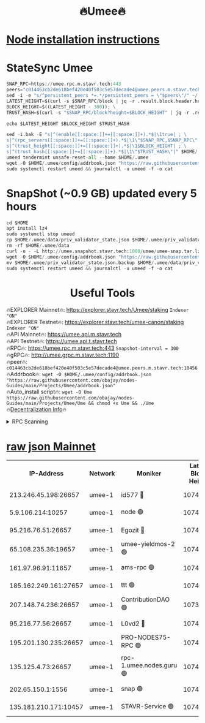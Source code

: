 <h1 align="center"> 🔥Umee🔥</h1>


[Node installation instructions](https://github.com/obajay/nodes-Guides/tree/main/Projects/Umee)
=
# StateSync Umee
```python
SNAP_RPC=https://umee.rpc.m.stavr.tech:443
peers="c014463cb2de618bef420e40f503c5e57decade4@umee.peers.m.stavr.tech:10456"
sed -i -e "s/^persistent_peers *=.*/persistent_peers = \"$peers\"/" ~/.umee/config/config.toml
LATEST_HEIGHT=$(curl -s $SNAP_RPC/block | jq -r .result.block.header.height); \
BLOCK_HEIGHT=$((LATEST_HEIGHT - 300)); \
TRUST_HASH=$(curl -s "$SNAP_RPC/block?height=$BLOCK_HEIGHT" | jq -r .result.block_id.hash)

echo $LATEST_HEIGHT $BLOCK_HEIGHT $TRUST_HASH

sed -i.bak -E "s|^(enable[[:space:]]+=[[:space:]]+).*$|\1true| ; \
s|^(rpc_servers[[:space:]]+=[[:space:]]+).*$|\1\"$SNAP_RPC,$SNAP_RPC\"| ; \
s|^(trust_height[[:space:]]+=[[:space:]]+).*$|\1$BLOCK_HEIGHT| ; \
s|^(trust_hash[[:space:]]+=[[:space:]]+).*$|\1\"$TRUST_HASH\"|" $HOME/.umee/config/config.toml
umeed tendermint unsafe-reset-all --home $HOME/.umee
wget -O $HOME/.umee/config/addrbook.json "https://raw.githubusercontent.com/obajay/nodes-Guides/main/Projects/Umee/addrbook.json"
sudo systemctl restart umeed && journalctl -u umeed -f -o cat
```
# SnapShot (~0.9 GB) updated every 5 hours
```python
cd $HOME
apt install lz4
sudo systemctl stop umeed
cp $HOME/.umee/data/priv_validator_state.json $HOME/.umee/priv_validator_state.json.backup
rm -rf $HOME/.umee/data
curl -o - -L http://umee.snapshot.stavr.tech:1000/umee/umee-snap.tar.lz4 | lz4 -c -d - | tar -x -C $HOME/.umee --strip-components 2
wget -O $HOME/.umee/config/addrbook.json "https://raw.githubusercontent.com/obajay/nodes-Guides/main/Projects/Umee/addrbook.json"
mv $HOME/.umee/priv_validator_state.json.backup $HOME/.umee/data/priv_validator_state.json
sudo systemctl restart umeed && journalctl -u umeed -f -o cat
```
 <h1 align="center"> Useful Tools</h1>

🔥EXPLORER Mainnet🔥:      https://explorer.stavr.tech/Umee/staking             `Indexer "ON"` \
🔥EXPLORER Testnet🔥:        https://explorer.stavr.tech/umee-canon/staking      `Indexer "ON"` \
🔥API Mainnet🔥:                   https://umee.api.m.stavr.tech \
🔥API Testnet🔥:                     https://umee.api.t.stavr.tech \
🔥RPC🔥:                           https://umee.rpc.m.stavr.tech:443                     `Snapshot-interval = 300` \
🔥gRPC🔥:                              http://umee.grpc.m.stavr.tech:1190 \
🔥peer🔥:                     `c014463cb2de618bef420e40f503c5e57decade4@umee.peers.m.stavr.tech:10456` \
🔥Addrbook🔥:    ```wget -O $HOME/.umee/config/addrbook.json "https://raw.githubusercontent.com/obajay/nodes-Guides/main/Projects/Umee/addrbook.json"``` \
🔥Auto_install script🔥: ```wget -O Ume https://raw.githubusercontent.com/obajay/nodes-Guides/main/Projects/Umee/Ume && chmod +x Ume && ./Ume``` \
🔥[Decentralization Info](https://github.com/obajay/StateSync-snapshots/tree/main/Projects/Umee/Decentralization)🔥

<details>
<summary>RPC Scanning</summary>

<h2 align="center"> We scan nodes in real time every 4 hours. And we provide the final result of RPC endpoints.
We cannot influence the operation of these nodes in any way. </h2>


```python
If Voting Power is higher than 0 --> then the Node is a validator of the network and may be subject to attack and be a potential threat to the chain.
```
```python
We marked such validators with a red symbol
```

</details>

[raw json Mainnet](https://rpc-check.umeem.stavr.tech/umeem/rpc-umeem-result.json)
=



<table><tr><th>IP-Address</th><th>Network</th><th>Moniker</th><th>Latest Block Height</th><th>Earliest Block Height</th><th>Catching Up</th><th>Tx Index</th><th>Voting Power</th><th>Scan Time</th></tr><tr><td>213.246.45.198:26657</td><td>umee-1</td><td>id577 🔴</td><td>10743611</td><td>7100001</td><td>False</td><td>on</td><td>35115952</td><td>2024-02-24T23:54:35.011795898UTC</td></tr><tr><td>5.9.106.214:10257</td><td>umee-1</td><td>node 🟢</td><td>10743619</td><td>7942001</td><td>False</td><td>on</td><td>0</td><td>2024-02-24T23:55:21.744129839UTC</td></tr><tr><td>95.216.76.51:26657</td><td>umee-1</td><td>Egozit 🔴</td><td>10743623</td><td>8262001</td><td>False</td><td>off</td><td>38427251</td><td>2024-02-24T23:55:44.656860779UTC</td></tr><tr><td>65.108.235.36:19657</td><td>umee-1</td><td>umee-yieldmos-2 🟢</td><td>10743605</td><td>9575548</td><td>False</td><td>on</td><td>0</td><td>2024-02-24T23:53:57.640290032UTC</td></tr><tr><td>161.97.96.91:11657</td><td>umee-1</td><td>ams-rpc 🟢</td><td>10743627</td><td>10352001</td><td>False</td><td>on</td><td>0</td><td>2024-02-24T23:56:05.604101500UTC</td></tr><tr><td>185.162.249.161:27657</td><td>umee-1</td><td>ttt 🟢</td><td>10743618</td><td>10381617</td><td>False</td><td>on</td><td>0</td><td>2024-02-24T23:55:12.221432451UTC</td></tr><tr><td>207.148.74.236:26657</td><td>umee-1</td><td>ContributionDAO 🟢</td><td>10738676</td><td>10484838</td><td>False</td><td>off</td><td>0</td><td>2024-02-24T23:55:52.159018192UTC</td></tr><tr><td>95.216.77.56:26657</td><td>umee-1</td><td>L0vd2 🔴</td><td>10743627</td><td>10643627</td><td>False</td><td>off</td><td>38384282</td><td>2024-02-24T23:56:05.297479772UTC</td></tr><tr><td>195.201.130.235:26657</td><td>umee-1</td><td>PRO-NODES75-RPC 🟢</td><td>10743619</td><td>10676285</td><td>False</td><td>on</td><td>0</td><td>2024-02-24T23:55:18.590781880UTC</td></tr><tr><td>135.125.4.73:26657</td><td>umee-1</td><td>rpc-1.umee.nodes.guru 🟢</td><td>10743623</td><td>10691018</td><td>False</td><td>on</td><td>0</td><td>2024-02-24T23:55:45.006519632UTC</td></tr><tr><td>202.65.150.1:1556</td><td>umee-1</td><td>snap 🟢</td><td>10743619</td><td>10736310</td><td>False</td><td>on</td><td>0</td><td>2024-02-24T23:55:19.467695516UTC</td></tr><tr><td>135.181.210.171:10457</td><td>umee-1</td><td>STAVR-Service 🟢</td><td>10743622</td><td>10742101</td><td>False</td><td>on</td><td>0</td><td>2024-02-24T23:55:52.647242279UTC</td></tr></table>
